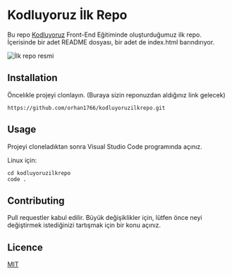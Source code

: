# Kodluyoruz İlk Repo

Bu repo [Kodluyoruz](http://www.kodluyoruz.org) Front-End Eğitiminde oluşturduğumuz ilk repo. İçerisinde bir adet README dosyası, bir adet de index.html barındırıyor.

![İlk repo resmi](resim\İlkrepo.jpg)

## Installation

Öncelıkle projeyi clonlayın. (Buraya sizin reponuzdan aldığınız link gelecek)

`https://github.com/orhan1766/kodluyoruzilkrepo.git`

## Usage

Projeyi cloneladıktan sonra Visual Studio Code programında açınız.

Linux için:

```Linux
cd kodluyoruzilkrepo
code .
```
## Contributing

Pull requestler kabul edilir. Büyük değişiklikler için, lütfen önce neyi değiştirmek istediğinizi tartışmak için bir konu açınız.

## Licence

[MIT](https://choosealicense.com/licenses/mit/)